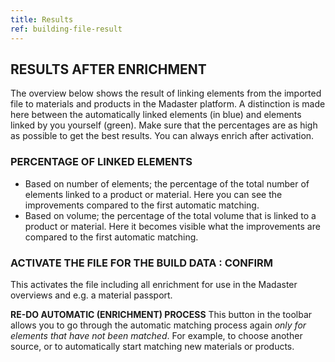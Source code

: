 ```yaml
---
title: Results
ref: building-file-result
---
```


## RESULTS AFTER ENRICHMENT
The overview below shows the result of linking elements from the imported file to materials and products in the Madaster platform. A distinction is made here between the automatically linked elements (in blue) and elements linked by you yourself (green). Make sure that the percentages are as high as possible to get the best results. You can always enrich after activation.


### PERCENTAGE OF LINKED ELEMENTS
- Based on number of elements; the percentage of the total number of elements linked to a product or material. Here you can see the improvements compared to the first automatic matching.
- Based on volume; the percentage of the total volume that is linked to a product or material. Here it becomes visible what the improvements are compared to the first automatic matching.


### ACTIVATE THE FILE FOR THE BUILD DATA : CONFIRM
This activates the file including all enrichment for use in the Madaster overviews and e.g. a material passport.

**RE-DO AUTOMATIC (ENRICHMENT) PROCESS**  This button in the toolbar allows you to go through the automatic matching process again _only for elements that have not been matched_. For example, to choose another source, or to automatically start matching new materials or products.

